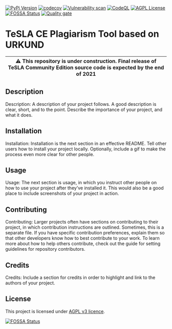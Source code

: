 [![PyPi Version](https://img.shields.io/pypi/v/tesla-ce.svg)](https://pypi.python.org/pypi/tesla-ce/)
[![codecov](https://codecov.io/gh/tesla-ce/provider-pt-urkund/branch/main/graph/badge.svg?token=PJJQMW981P)](https://codecov.io/gh/tesla-ce/provider-pt-urkund)
[![Vulnerability scan](https://github.com/tesla-ce/provider-pt-urkund/actions/workflows/debricked.yml/badge.svg)](https://github.com/tesla-ce/provider-pt-urkund/actions/workflows/debricked.yml)
[![CodeQL](https://github.com/tesla-ce/provider-pt-urkund/actions/workflows/codeql-analysis.yml/badge.svg)](https://github.com/tesla-ce/provider-pt-urkund/actions/workflows/codeql-analysis.yml)
[![AGPL License](https://img.shields.io/badge/license-AGPL-blue.svg)](http://www.gnu.org/licenses/agpl-3.0)
[![FOSSA Status](https://app.fossa.com/api/projects/custom%2B26246%2Fgithub.com%2Ftesla-ce%2Fprovider-pt-urkund.svg?type=shield)](https://app.fossa.com/projects/custom%2B26246%2Fgithub.com%2Ftesla-ce%2Fprovider-pt-urkund?ref=badge_shield)
[![Quality gate](https://sonar.sunai.uoc.edu/api/project_badges/quality_gate?project=tesla-ce_core)](https://sonar.sunai.uoc.edu/dashboard?id=tesla-ce_core)

# TeSLA CE Plagiarism Tool based on URKUND

| :warning: This repository is **under construction**. Final release of TeSLA Community Edition source code is expected by the **end of 2021** |
| --- |

## Description
Description: A description of your project follows. A good description is clear, short, and to the point. Describe the importance of your project, and what it does.

## Installation
Installation: Installation is the next section in an effective README. Tell other users how to install your project locally. Optionally, include a gif to make the process even more clear for other people.

## Usage
Usage: The next section is usage, in which you instruct other people on how to use your project after they’ve installed it. This would also be a good place to include screenshots of your project in action.

## Contributing
Contributing: Larger projects often have sections on contributing to their project, in which contribution instructions are outlined. Sometimes, this is a separate file. If you have specific contribution preferences, explain them so that other developers know how to best contribute to your work. To learn more about how to help others contribute, check out the guide for setting guidelines for repository contributors.

## Credits
Credits: Include a section for credits in order to highlight and link to the authors of your project.

## License
This project is licensed under [AGPL v3 licence](http://www.gnu.org/licenses/agpl-3.0).

[![FOSSA Status](https://app.fossa.com/api/projects/custom%2B26246%2Fgithub.com%2Ftesla-ce%2Fprovider-pt-urkund.svg?type=large)](https://app.fossa.com/projects/custom%2B26246%2Fgithub.com%2Ftesla-ce%2Fprovider-pt-urkund?ref=badge_large)

